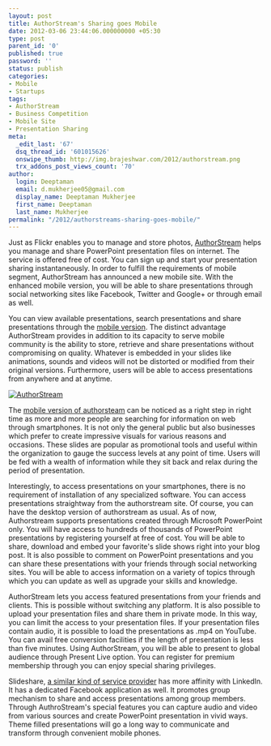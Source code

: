 ```yaml
---
layout: post
title: AuthorStream's Sharing goes Mobile
date: 2012-03-06 23:44:06.000000000 +05:30
type: post
parent_id: '0'
published: true
password: ''
status: publish
categories:
- Mobile
- Startups
tags:
- AuthorStream
- Business Competition
- Mobile Site
- Presentation Sharing
meta:
  _edit_last: '67'
  dsq_thread_id: '601015626'
  onswipe_thumb: http://img.brajeshwar.com/2012/authorstream.png
  trx_addons_post_views_count: '70'
author:
  login: Deeptaman
  email: d.mukherjee05@gmail.com
  display_name: Deeptaman Mukherjee
  first_name: Deeptaman
  last_name: Mukherjee
permalink: "/2012/authorstreams-sharing-goes-mobile/"
---
```

<p>Just as Flickr enables you to manage and store photos, <a href="http://www.authorstream.com/">AuthorStream</a> helps you manage and share PowerPoint presentation files on internet. The service is offered free of cost. You can sign up and start your presentation sharing instantaneously. In order to fulfill the requirements of mobile segment, AuthorStream has announced a new mobile site. With the enhanced mobile version, you will be able to share presentations through social networking sites like Facebook, Twitter and Google+ or through email as well.</p>
<p>You can view available presentations, search presentations and share presentations through the <a href="http://m.authorstream.com">mobile version</a>. The distinct advantage AuthorStream provides in addition to its capacity to serve mobile community is the ability to store, retrieve and share presentations without compromising on quality. Whatever is embedded in your slides like animations, sounds and videos will not be distorted or modified from their original versions. Furthermore, users will be able to access presentations from anywhere and at anytime.</p>
<p><!--more--></p>
<p><a href="http://www.authorstream.com/"><img src="{{ site.baseurl }}/assets/2012/03/authorstream.png" alt="AuthorStream" class="alignright" /></a></p>
<p>The <a href="http://www.authorstream.com/Presentation/trafficmonsters-1235074-why-having-mobile-version-of-your-website-is-now-necessity/">mobile version of authorsteam</a> can be noticed as a right step in right time as more and more people are searching for information on web through smartphones. It is not only the general public but also businesses which prefer to create impressive visuals for various reasons and occasions. These slides are popular as promotional tools and useful within the organization to gauge the success levels at any point of time. Users will be fed with a wealth of information while they sit back and relax during the period of presentation. </p>
<p>Interestingly, to access presentations on your smartphones, there is no requirement of installation of any specialized software. You can access presentations straightway from the authorstream site. Of course, you can have the desktop version of authorstream as usual. As of now, Authorstream supports presentations created through Microsoft PowerPoint only. You will have access to hundreds of thousands of PowerPoint presentations by registering yourself at free of cost. You will be able to share, download and embed your favorite's slide shows right into your blog post. It is also possible to comment on PowerPoint presentations and you can share these presentations with your friends through social networking sites. You will be able to access information on a variety of topics through which you can update as well as upgrade your skills and knowledge. </p>
<p>AuthorStream lets you access featured presentations from your friends and clients. This is possible without switching any platform. It is also possible to upload your presentation files and share them in private mode. In this way, you can limit the access to your presentation files. If your presentation files contain audio, it is possible to load the presentations as .mp4 on YouTube. You can avail free conversion facilities if the length of presentation is less than five minutes. Using AuthorStream, you will be able to present to global audience through Present Live option. You can register for premium membership through you can enjoy special sharing privileges.</p>
<p>Slideshare, <a href="http://www.wiziq.com/tutorial/28646-Comparison-of-Scribd-Slideshare-and-Authorstream">a similar kind of service provider</a> has more affinity with LinkedIn. It has a dedicated Facebook application as well. It promotes group mechanism to share and access presentations among group members. Through AuthroStream's special features you can capture audio and video from various sources and create PowerPoint presentation in vivid ways. Theme filled presentations will go a long way to communicate and transform through convenient mobile phones.</p>
